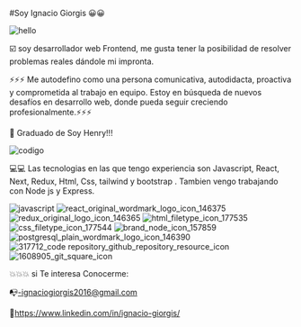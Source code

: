 #Soy Ignacio Giorgis 😀😀

![hello](https://user-images.githubusercontent.com/82051708/132922975-449ad444-2cae-4500-b34a-4a9e00646355.gif)





☑️   soy desarrollador web Frontend, me gusta tener la posibilidad de resolver problemas reales dándole mi impronta. 

⚡⚡⚡ Me autodefino como una persona comunicativa, autodidacta, proactiva y comprometida al trabajo en equipo. Estoy en búsqueda de nuevos desafíos en desarrollo web, donde pueda seguir creciendo profesionalmente.⚡⚡⚡

🏫 Graduado de Soy Henry!!!


![codigo](https://user-images.githubusercontent.com/82051708/132923084-1717a5cc-64b6-43d5-98c8-4fd058a3c611.gif)


💻💻 Las tecnologias en las que tengo experiencia son Javascript, React, Next, Redux, Html, Css, tailwind y bootstrap . Tambien vengo trabajando con Node js y Express.

![javascript](https://user-images.githubusercontent.com/82051708/132921651-80dec709-54b2-41fc-8cb3-038250a498df.png)
![react_original_wordmark_logo_icon_146375](https://user-images.githubusercontent.com/82051708/132921658-e4cee6f5-d403-41d2-8ce7-261f209813ff.png)
![redux_original_logo_icon_146365](https://user-images.githubusercontent.com/82051708/132921668-ff294528-5873-4053-a16e-58862cd33dba.png)
![html_filetype_icon_177535](https://user-images.githubusercontent.com/82051708/132921680-2b6ce1a7-c995-4090-9aa4-a80baf798851.png)
![css_filetype_icon_177544](https://user-images.githubusercontent.com/82051708/132921688-edfcd650-1c98-40f2-8cd1-eee173a032bd.png)
![brand_node_icon_157859](https://user-images.githubusercontent.com/82051708/132921702-371b6ed5-aa2c-4413-a239-555613582ab0.png)
![postgresql_plain_wordmark_logo_icon_146390](https://user-images.githubusercontent.com/82051708/132921715-542c94ba-d09c-4028-96d6-3ce3f43a46a8.png)
![317712_code repository_github_repository_resource_icon](https://user-images.githubusercontent.com/82051708/139537248-b1be8f95-9aef-46fb-a897-9772b99e6d3f.png)
![1608905_git_square_icon](https://user-images.githubusercontent.com/82051708/139537257-df56a3d8-2bf2-43af-be37-5846d78480f1.png)







💥💥💥 si Te interesa Conocerme:

  

📭-ignaciogiorgis2016@gmail.com


🔗https://www.linkedin.com/in/ignacio-giorgis/
